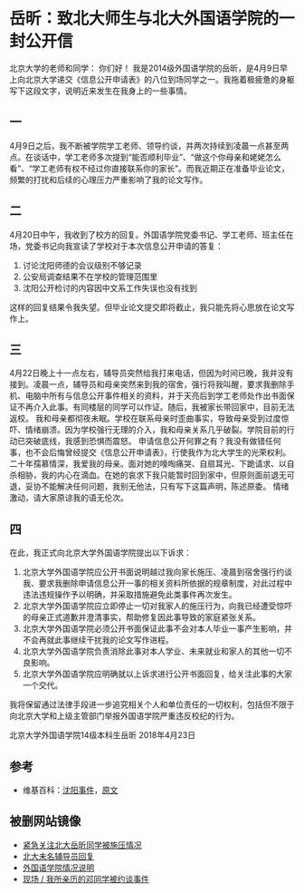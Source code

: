 # 岳昕：致北大师生与北大外国语学院的一封公开信
北京大学的老师和同学：
你们好！
我是2014级外国语学院的岳昕，是4月9日早上向北京大学递交《信息公开申请表》的八位到场同学之一。我拖着极疲惫的身躯写下这段文字，说明近来发生在我身上的一些事情。



## 一

4月9日之后，我不断被学院学工老师、领导约谈，并两次持续到凌晨一点甚至两点。在谈话中，学工老师多次提到“能否顺利毕业”、“做这个你母亲和姥姥怎么看”、“学工老师有权不经过你直接联系你的家长”。而我近期正在准备毕业论文，频繁的打扰和后续的心理压力严重影响了我的论文写作。



## 二

4月20日中午，我收到了校方的回复。外国语学院党委书记、学工老师、班主任在场，党委书记向我宣读了学校对于本次信息公开申请的答复：

1. 讨论沈阳师德的会议级别不够记录
2. 公安局调查结果不在学校的管理范围里
3. 沈阳公开检讨的内容因中文系工作失误也没有找到

这样的回复结果令我失望。但毕业论文提交即将截止，我只能先将心思放在论文写作上。

## 三

4月22日晚上十一点左右，辅导员突然给我打来电话，但因为时间已晚，我并没有接到。凌晨一点，辅导员和母亲突然来到我的宿舍，强行将我叫醒，要求我删除手机、电脑中所有与信息公开事件相关的资料，并于天亮后到学工老师处作出书面保证不再介入此事。有同楼层的同学可以作证。随后，我被家长带回家中，目前无法返校。
我和母亲都彻夜未眠。学校在联系母亲时歪曲事实，导致母亲受到过度惊吓、情绪崩溃。因为学校强行无理的介入，我和母亲关系几乎破裂。学院目前的行动已突破底线，我感到恐惧而震怒。
申请信息公开何罪之有？我没有做错任何事，也不会后悔曾经提交《信息公开申请表》，行使我作为北大学生的光荣权利。
二十年孺慕情深，我爱我的母亲。面对她的嚎啕痛哭、自扇耳光、下跪请求、以自杀相胁，我的内心在滴血。在她的哀求下我只能暂时回到家中，但原则面前退无可退，妥协不能解决任何问题，我别无他法，只有写下这篇声明，陈述原委。
情绪激动，请大家原谅我的语无伦次。



## 四

在此，我正式向北京大学外国语学院提出以下诉求：

1. 北京大学外国语学院应公开书面说明越过我向家长施压、凌晨到宿舍强行约谈我、要求我删除申请信息公开一事的相关资料所依据的规章制度，对此过程中违法违规操作予以明确，并采取措施避免此类事件再次发生。
2. 北京大学外国语学院应立即停止一切对我家人的施压行为，向我已经遭受惊吓的母亲正式道歉并澄清事实，帮助修复因此事导致的家庭紧张关系。
3. 北京大学外国语学院必须公开书面保证此事不会对本人毕业一事产生影响，并不会再就此事继续干扰我的论文写作进程。
4. 北京大学外国语学院负责消除此事对本人学业、未来就业和家人的其他一切不良影响。
5. 北京大学外国语学院应明确就以上诉求进行公开书面回复，给关注此事的大家一个交代。





我将保留通过法律手段进一步追究相关个人和单位责任的一切权利，包括但不限于向北京大学和上级主管部门举报外国语学院严重违反校纪的行为。

北京大学外国语学院14级本科生岳昕
2018年4月23日

## 参考
- 维基百科：[沈阳事件](沈阳事件.md)，[原文](https://zh.wikipedia.org/wiki/%E6%B2%88%E9%98%B3%E4%BA%8B%E4%BB%B6)

## 被删网站镜像
- [紧急关注北大岳昕同学被施压情况](https://sikaozhe1997.github.io/Xin-Yue/%E7%B4%A7%E6%80%A5%E5%85%B3%E6%B3%A8%E5%8C%97%E5%A4%A7%E5%B2%B3%E6%98%95%E5%90%8C%E5%AD%A6%E8%A2%AB%E6%96%BD%E5%8E%8B%E6%83%85%E5%86%B5/)
- [北大未名辅导员回复](https://sikaozhe1997.github.io/Xin-Yue/%E5%8C%97%E5%A4%A7%E6%9C%AA%E5%90%8D%E8%BE%85%E5%AF%BC%E5%91%98%E5%9B%9E%E5%A4%8D/)
- [外国语学院情况说明](https://sikaozhe1997.github.io/Xin-Yue/%E5%A4%96%E5%9B%BD%E8%AF%AD%E5%AD%A6%E9%99%A2%E6%83%85%E5%86%B5%E8%AF%B4%E6%98%8E/)
- [现场 / 我所亲历的邓同学被约谈事件](http://chuantu.biz/t6/293/1524569430x-1404792199.png)

